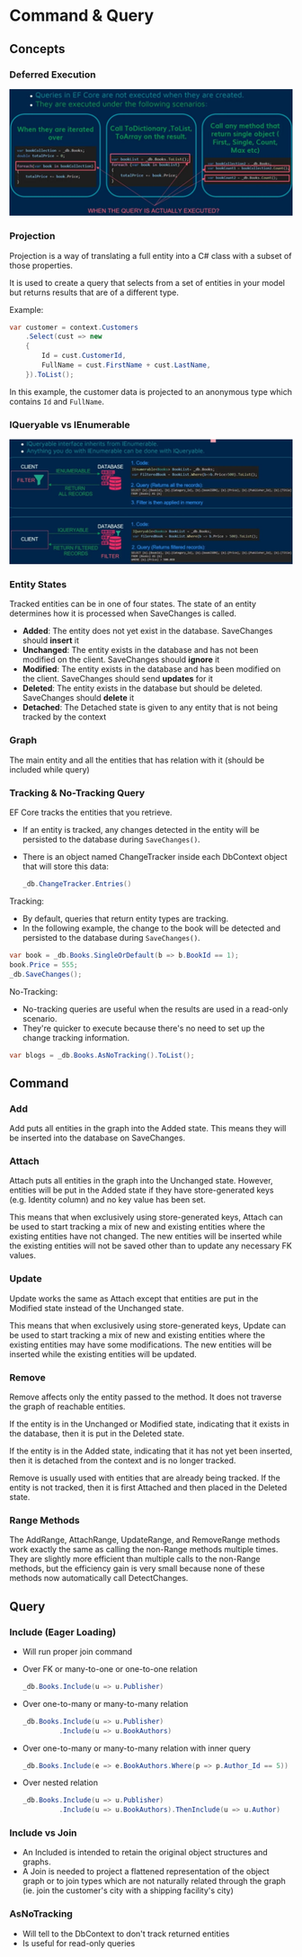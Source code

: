 # Command & Query

## Concepts

### Deferred Execution

![](command_and_query/image6.jpg)

### Projection

Projection is a way of translating a full entity into a C# class with a subset of those properties.

It is used to create a query that selects from a set of entities in your model but returns results that are of a different type.

Example:

```csharp
var customer = context.Customers
    .Select(cust => new
    {
        Id = cust.CustomerId,
        FullName = cust.FirstName + cust.LastName,
    }).ToList();
```

In this example, the customer data is projected to an anonymous type which contains `Id` and `FullName`.

### IQueryable vs IEnumerable

![](command_and_query/image8.jpg)

### Entity States

Tracked entities can be in one of four states.
The state of an entity determines how it is processed when SaveChanges is called.

- **Added**: The entity does not yet exist in the database. SaveChanges should **insert** it
- **Unchanged**: The entity exists in the database and has not been modified on the client. SaveChanges should **ignore** it
- **Modified**: The entity exists in the database and has been modified on the client. SaveChanges should send **updates** for it
- **Deleted**: The entity exists in the database but should be deleted. SaveChanges should **delete** it
- **Detached**: The Detached state is given to any entity that is not being tracked by the context

### Graph

The main entity and all the entities that has relation with it (should be included while query)

### Tracking & No-Tracking Query

EF Core tracks the entities that you retrieve.

- If an entity is tracked, any changes detected in the entity will be persisted to the database during `SaveChanges()`.
- There is an object named ChangeTracker inside each DbContext object that will store this data:

  ```csharp
  _db.ChangeTracker.Entries()
  ```

Tracking:

- By default, queries that return entity types are tracking.
- In the following example, the change to the book will be detected and persisted to the database during `SaveChanges()`.

```csharp
var book = _db.Books.SingleOrDefault(b => b.BookId == 1);
book.Price = 555;
_db.SaveChanges();
```

No-Tracking:

- No-tracking queries are useful when the results are used in a read-only scenario.
- They're quicker to execute because there's no need to set up the change tracking information.

```csharp
var blogs = _db.Books.AsNoTracking().ToList();
```

## Command

### Add

Add puts all entities in the graph into the Added state.
This means they will be inserted into the database on SaveChanges.

### Attach

Attach puts all entities in the graph into the Unchanged state.
However, entities will be put in the Added state if they have store-generated keys (e.g. Identity column) and no key value has been set.

This means that when exclusively using store-generated keys, Attach can be used to start tracking a mix of new and existing entities where the existing entities have not changed.
The new entities will be inserted while the existing entities will not be saved other than to update any necessary FK values.

### Update

Update works the same as Attach except that entities are put in the Modified state instead of the Unchanged state.

This means that when exclusively using store-generated keys, Update can be used to start tracking a mix of new and existing entities where the existing entities may have some modifications.
The new entities will be inserted while the existing entities will be updated.

### Remove

Remove affects only the entity passed to the method. It does not traverse the graph of reachable entities.

If the entity is in the Unchanged or Modified state, indicating that it exists in the database, then it is put in the Deleted state.

If the entity is in the Added state, indicating that it has not yet been inserted, then it is detached from the context and is no longer tracked.

Remove is usually used with entities that are already being tracked.
If the entity is not tracked, then it is first Attached and then placed in the Deleted state.

### Range Methods

The AddRange, AttachRange, UpdateRange, and RemoveRange methods work exactly the same as calling the non-Range methods multiple times.
They are slightly more efficient than multiple calls to the non-Range methods, but the efficiency gain is very small because none of these methods now automatically call DetectChanges.

## Query

### Include (Eager Loading)

- Will run proper join command
- Over FK or many-to-one or one-to-one relation

  ```csharp
  _db.Books.Include(u => u.Publisher)
  ```

- Over one-to-many or many-to-many relation

  ```csharp
  _db.Books.Include(u => u.Publisher)
           .Include(u => u.BookAuthors)
  ```

- Over one-to-many or many-to-many relation with inner query

  ```csharp
  _db.Books.Include(e => e.BookAuthors.Where(p => p.Author_Id == 5))
  ```

- Over nested relation

  ```csharp
  _db.Books.Include(u => u.Publisher)
           .Include(u => u.BookAuthors).ThenInclude(u => u.Author)
  ```

### Include vs Join

- An Included is intended to retain the original object structures and graphs.
- A Join is needed to project a flattened representation of the object graph or to join types which are not naturally related through the graph (ie. join the customer's city with a shipping facility's city)

### AsNoTracking

- Will tell to the DbContext to don't track returned entities
- Is useful for read-only queries
